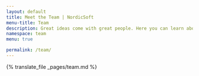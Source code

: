 ```yaml
---
layout: default
title: Meet the Team | NordicSoft
menu-title: Team
description: Great ideas come with great people. Here you can learn about NordicSoft team and get to know how to become a part of NordicSoft family.
namespace: team
menu: true

permalink: /team/
---
```


{% translate_file _pages/team.md %}
